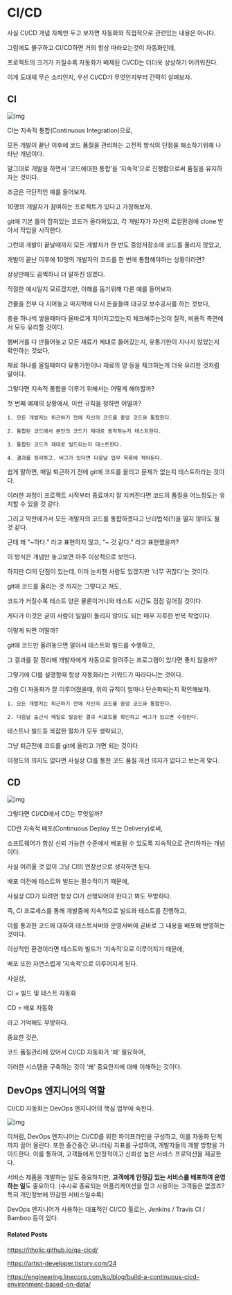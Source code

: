 # CI/CD



사실 CI/CD 개념 자체만 두고 보자면 자동화와 직접적으로 관련있는 내용은 아니다.

그럼에도 불구하고 CI/CD하면 거의 항상 따라오는것이 자동화인데,

프로젝트의 크기가 커질수록 자동화가 배제된 CI/CD는 더더욱 상상하기 어려워진다.

이게 도대체 무슨 소리인지, 우선 CI/CD가 무엇인지부터 간략히 살펴보자.



## CI

![img](https://blog.kakaocdn.net/dn/bGXdIT/btqI9GkH3wP/5Qx2zLKYRxsYWLSoS6KH3K/img.png)

CI는 지속적 통합(Continuous Integration)으로,

모든 개발이 끝난 이후에 코드 품질을 관리하는 고전적 방식의 단점을 해소하기위해 나타난 개념이다.

말그대로 개발을 하면서 ‘코드에대한 통합’을 ‘지속적’으로 진행함으로써 품질을 유지하자는 것이다.



조금은 극단적인 예를 들어보자.

10명의 개발자가 참여하는 프로젝트가 있다고 가정해보자.

git에 기본 틀이 잡혀있는 코드가 올라와있고, 각 개발자가 자신의 로컬환경에 clone 받아서 작업을 시작한다.

그런데 개발이 끝날때까지 모든 개발자가 한 번도 중앙저장소에 코드를 올리지 않았고,

개발이 끝난 이후에 10명의 개발자의 코드를 한 번에 통합해야하는 상황이라면?

상상만해도 끔찍하니 더 말하진 않겠다.



적절한 예시일지 모르겠지만, 이해를 돕기위해 다른 예를 들어보자.

건물을 전부 다 지어놓고 마지막에 다시 돈을들여 대규모 보수공사를 하는 것보다,

층을 하나씩 쌓을때마다 올바르게 지어지고있는지 체크해주는것이 질적, 비용적 측면에서 모두 유리할 것이다.

햄버거를 다 만들어놓고 모든 재료가 제대로 들어갔는지, 유통기한이 지나지 않았는지 확인하는 것보다,

재료 하나를 올릴때마다 유통기한이나 재료의 양 등을 체크하는게 더욱 유리한 것처럼 말이다.



그렇다면 지속적 통합을 이루기 위해서는 어떻게 해야할까?

첫 번째 예제의 상황에서, 이런 규칙을 정하면 어떨까?

```
1. 모든 개발자는 퇴근하기 전에 자신의 코드를 중앙 코드와 통합한다.

2. 통합된 코드에서 본인의 코드가 제대로 동작하는지 테스트한다.

3. 통합된 코드가 제대로 빌드되는지 테스트한다.

4. 결과를 정리하고. 버그가 있다면 다음날 업무 목록에 적어둔다.
```

쉽게 말하면, 매일 퇴근하기 전에 git에 코드를 올리고 문제가 없는지 테스트하라는 것이다.

이러한 과정이 프로젝트 시작부터 종료까지 잘 지켜진다면 코드의 품질을 어느정도는 유지할 수 있을 것 같다.

그리고 막판에가서 모든 개발자의 코드를 통합하겠다고 난리법석(?)을 떨지 않아도 될 것 같다.



근데 왜 “~하다.” 라고 표현하지 않고, “~ 것 같다.” 라고 표현했을까?

이 방식은 개념만 놓고보면 아주 이상적으로 보인다.

하지만 CI의 단점이 있는데, 이미 눈치챈 사람도 있겠지만 ‘너무 귀찮다’는 것이다.



git에 코드를 올리는 것 까지는 그렇다고 쳐도,

코드가 커질수록 테스트 양은 물론이거니와 테스트 시간도 점점 길어질 것이다.

게다가 이것은 굳이 사람이 일일이 돌리지 않아도 되는 매우 지루한 반복 작업이다.



이렇게 되면 어떨까?

git에 코드만 올려놓으면 알아서 테스트와 빌드를 수행하고,

그 결과를 잘 정리해 개발자에게 자동으로 알려주는 프로그램이 있다면 좋지 않을까?

그렇기에 CI를 설명할때 항상 자동화라는 키워드가 따라다니는 것이다.



그럼 CI 자동화가 잘 이루어졌을때, 위의 규칙이 얼마나 단순화되는지 확인해보자.

```
1. 모든 개발자는 퇴근하기 전에 자신의 코드를 중앙 코드와 통합한다.

2. 다음날 출근시 메일로 발송된 결과 리포트를 확인하고 버그가 있으면 수정한다.
```

테스트나 빌드등 복잡한 절차가 모두 생략되고,

그냥 퇴근전에 코드를 git에 올리고 가면 되는 것이다.

이정도의 의지도 없다면 사실상 CI를 통한 코드 품질 개선 의지가 없다고 보는게 맞다.



## CD

![img](https://blog.kakaocdn.net/dn/eeSLmu/btqI9pXqCN8/iIopSPh3KSK1SwhRjkWPf1/img.png)

그렇다면 CI/CD에서 CD는 무엇일까?

CD란 지속적 배포(Continuous Deploy 또는 Delivery)로써,

소프트웨어가 항상 신뢰 가능한 수준에서 배포될 수 있도록 지속적으로 관리하자는 개념이다.



사실 어려울 것 없이 그냥 CI의 연장선으로 생각하면 된다.

배포 이전에 테스트와 빌드는 필수적이기 때문에,

사실상 CD가 되려면 항상 CI가 선행되어야 한다고 봐도 무방하다.



즉, CI 프로세스를 통해 개발중에 지속적으로 빌드와 테스트를 진행하고,

이를 통과한 코드에 대하여 테스트서버와 운영서버에 곧바로 그 내용을 배포해 반영하는 것이다.

이상적인 환경이라면 테스트와 빌드가 ‘지속적’으로 이루어지기 때문에,

배포 또한 자연스럽게 ‘지속적’으로 이루어지게 된다.



사실상,

CI = 빌드 및 테스트 자동화

CD = 배포 자동화

라고 기억해도 무방하다.



중요한 것은,

코드 품질관리에 있어서 CI/CD 자동화가 ‘왜’ 필요하며,

이러한 시스템을 구축하는 것이 ‘왜’ 중요한지에 대해 이해하는 것이다.



## DevOps 엔지니어의 역할

CI/CD 자동화는 DevOps 엔지니어의 핵심 업무에 속한다.



![img](https://blog.kakaocdn.net/dn/b3WY5f/btqI5zz0OUH/N5KhjwQ3SP9nYplyZrXuVK/img.png)

이처럼, DevOps 엔지니어는
CI/CD를 위한 파이프라인을 구성하고, 이를 자동화 단계까지 끌어 올린다.
또한 중간중간 모니터링 지표를 구성하여, 개발자들의 개발 방향을 가이드한다.
이를 통하여, 고객들에게 안정적이고 신뢰성 높은 서비스 프로덕션을 제공한다.

서비스 제품을 개발하는 일도 중요하지만,
**고객에게 안정감 있는 서비스를 배포하여 운영하는 일**도 중요하다.
(수시로 종료되는 어플리케이션을 믿고 사용하는 고객들은 없겠죠? 특히 개인정보에 민감한 서비스일수록)

DevOps 엔지니어가 사용하는 대표적인 CI/CD 툴로는, Jenkins / Travis CI / Bamboo 등이 있다.







#### Related Posts

https://itholic.github.io/qa-cicd/

https://artist-developer.tistory.com/24 

https://engineering.linecorp.com/ko/blog/build-a-continuous-cicd-environment-based-on-data/